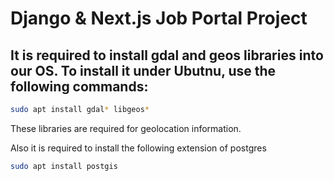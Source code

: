 # Django & Next.js Job Portal Project

## It is required to install gdal and geos libraries into our OS. To install it under Ubutnu, use the following commands:
```bash
sudo apt install gdal* libgeos*
```

These libraries are required for geolocation information.

Also it is required to install the following extension of postgres
```bash
sudo apt install postgis    
```